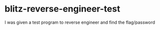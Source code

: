 # blitz-reverse-engineer-test
I was given a test program to reverse engineer and find the flag/password
